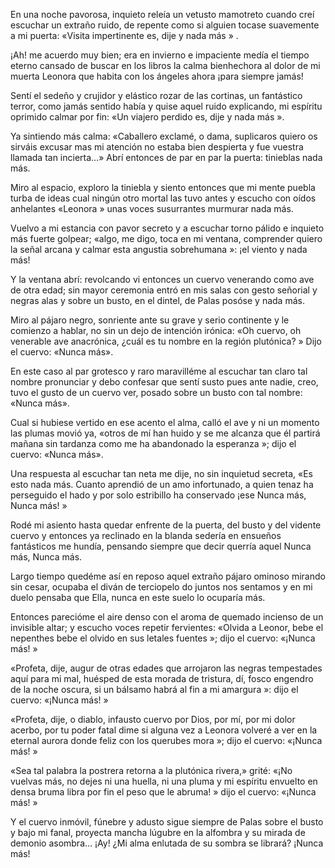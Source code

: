 En una noche pavorosa, inquieto
releía un vetusto mamotreto
cuando creí escuchar
un extraño ruido, de repente
como si alguien tocase suavemente
a mi puerta: «Visita impertinente
es, dije y nada más » .

¡Ah! me acuerdo muy bien; era en invierno
e impaciente medía el tiempo eterno
cansado de buscar
en los libros la calma bienhechora
al dolor de mi muerta Leonora
que habita con los ángeles ahora
¡para siempre jamás!

Sentí el sedeño y crujidor y elástico
rozar de las cortinas, un fantástico
terror, como jamás
sentido había y quise aquel ruido
explicando, mi espíritu oprimido
calmar por fin: «Un viajero perdido
es, dije y nada más ».

Ya sintiendo más calma: «Caballero
exclamé, o dama, suplicaros quiero
os sirváis excusar
mas mi atención no estaba bien despierta
y fue vuestra llamada tan incierta…»
Abrí entonces de par en par la puerta:
tinieblas nada más.

Miro al espacio, exploro la tiniebla
y siento entonces que mi mente puebla
turba de ideas cual
ningún otro mortal las tuvo antes
y escucho con oídos anhelantes
«Leonora » unas voces susurrantes
murmurar nada más.

Vuelvo a mi estancia con pavor secreto
y a escuchar torno pálido e inquieto
más fuerte golpear;
«algo, me digo, toca en mi ventana,
comprender quiero la señal arcana
y calmar esta angustia sobrehumana »:
¡el viento y nada más!

Y la ventana abrí: revolcando
vi entonces un cuervo venerando
como ave de otra edad;
sin mayor ceremonia entró en mis salas
con gesto señorial y negras alas
y sobre un busto, en el dintel, de Palas
posóse y nada más.

Miro al pájaro negro, sonriente
ante su grave y serio continente
y le comienzo a hablar,
no sin un dejo de intención irónica:
«Oh cuervo, oh venerable ave anacrónica,
¿cuál es tu nombre en la región plutónica? »
Dijo el cuervo: «Nunca más».

En este caso al par grotesco y raro
maravilléme al escuchar tan claro
tal nombre pronunciar
y debo confesar que sentí susto
pues ante nadie, creo, tuvo el gusto
de un cuervo ver, posado sobre un busto
con tal nombre: «Nunca más».

Cual si hubiese vertido en ese acento
el alma, calló el ave y ni un momento
las plumas movió ya,
«otros de mí han huido y se me alcanza
que él partirá mañana sin tardanza
como me ha abandonado la esperanza »;
dijo el cuervo: «Nunca más».

Una respuesta al escuchar tan neta
me dije, no sin inquietud secreta,
«Es esto nada más.
Cuanto aprendió de un amo infortunado,
a quien tenaz ha perseguido el hado
y por solo estribillo ha conservado
¡ese Nunca más, Nunca más! »

Rodé mi asiento hasta quedar enfrente
de la puerta, del busto y del vidente
cuervo y entonces ya
reclinado en la blanda sedería
en ensueños fantásticos me hundía,
pensando siempre que decir querría
aquel Nunca más, Nunca más.

Largo tiempo quedéme así en reposo
aquel extraño pájaro ominoso
mirando sin cesar,
ocupaba el diván de terciopelo
do juntos nos sentamos y en mi duelo
pensaba que Ella, nunca en este suelo
lo ocuparía más.

Entonces parecióme el aire denso
con el aroma de quemado incienso
de un invisible altar;
y escucho voces repetir fervientes:
«Olvida a Leonor, bebe el nepenthes
bebe el olvido en sus letales fuentes »;
dijo el cuervo: «¡Nunca más! »

«Profeta, dije, augur de otras edades
que arrojaron las negras tempestades
aquí para mi mal,
huésped de esta morada de tristura,
dí, fosco engendro de la noche oscura,
si un bálsamo habrá al fin a mi amargura »:
dijo el cuervo: «¡Nunca más! »

«Profeta, dije, o diablo, infausto cuervo
por Dios, por mí, por mi dolor acerbo,
por tu poder fatal
dime si alguna vez a Leonora
volveré a ver en la eternal aurora
donde feliz con los querubes mora »;
dijo el cuervo: «¡Nunca más! »

«Sea tal palabra la postrera
retorna a la plutónica rivera,»
grité: «¡No vuelvas más,
no dejes ni una huella, ni una pluma
y mi espíritu envuelto en densa bruma
libra por fin el peso que le abruma! »
dijo el cuervo: «¡Nunca más! »

Y el cuervo inmóvil, fúnebre y adusto
sigue siempre de Palas sobre el busto
y bajo mi fanal,
proyecta mancha lúgubre en la alfombra
y su mirada de demonio asombra…
¡Ay! ¿Mi alma enlutada de su sombra
se librará? ¡Nunca más!